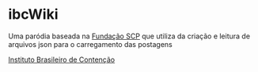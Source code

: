 # ibcWiki

Uma paródia baseada na [Fundação SCP](http://www.scp-wiki.net) que utiliza da criação e leitura de arquivos json para o carregamento das postagens 

[Instituto Brasileiro de Contenção](https://fundacao-ibc.glitch.me)
